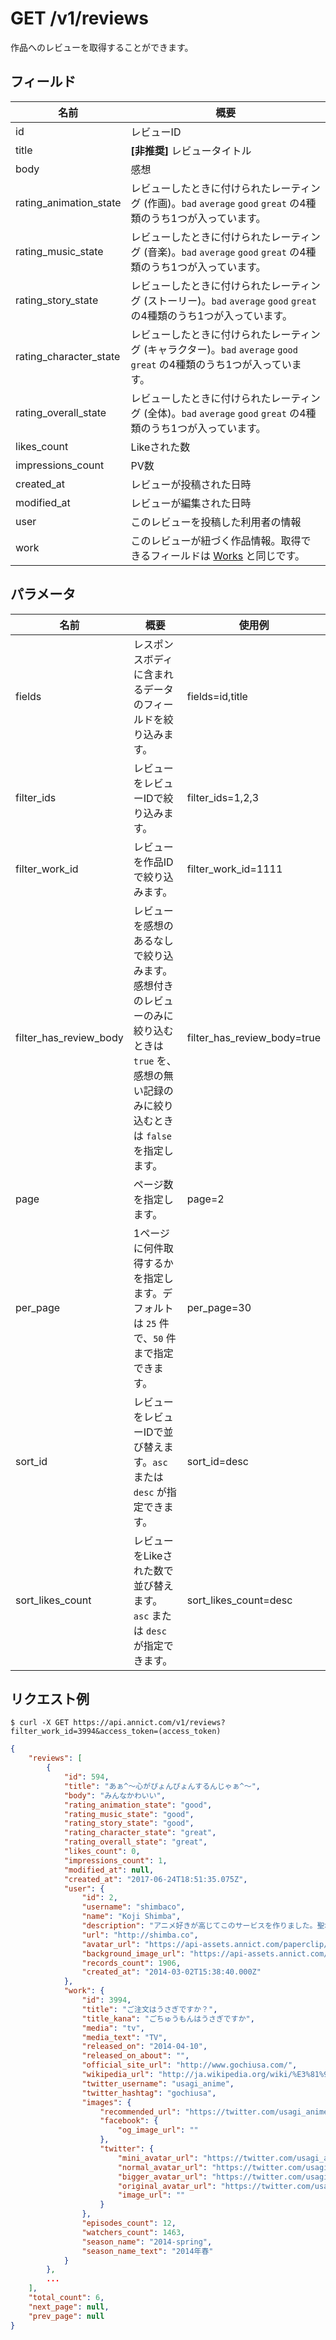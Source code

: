# GET /v1/reviews

作品へのレビューを取得することができます。

## フィールド

| 名前 | 概要 |
| --- | --- |
| id | レビューID |
| title | **[非推奨]** レビュータイトル |
| body | 感想 |
| rating_animation_state | レビューしたときに付けられたレーティング (作画)。`bad` `average` `good` `great` の4種類のうち1つが入っています。 |
| rating_music_state | レビューしたときに付けられたレーティング (音楽)。`bad` `average` `good` `great` の4種類のうち1つが入っています。 |
| rating_story_state | レビューしたときに付けられたレーティング (ストーリー)。`bad` `average` `good` `great` の4種類のうち1つが入っています。 |
| rating_character_state | レビューしたときに付けられたレーティング (キャラクター)。`bad` `average` `good` `great` の4種類のうち1つが入っています。 |
| rating_overall_state | レビューしたときに付けられたレーティング (全体)。`bad` `average` `good` `great` の4種類のうち1つが入っています。 |
| likes_count | Likeされた数 |
| impressions_count | PV数 |
| created_at | レビューが投稿された日時 |
| modified_at | レビューが編集された日時 |
| user | このレビューを投稿した利用者の情報 |
| work | このレビューが紐づく作品情報。取得できるフィールドは [Works](works.md) と同じです。 |

## パラメータ

| 名前 | 概要 | 使用例 |
| --- | --- | --- |
| fields | レスポンスボディに含まれるデータのフィールドを絞り込みます。 | fields=id,title |
| filter_ids | レビューをレビューIDで絞り込みます。 | filter_ids=1,2,3 |
| filter_work_id | レビューを作品IDで絞り込みます。 | filter_work_id=1111 |
| filter_has_review_body | レビューを感想のあるなしで絞り込みます。感想付きのレビューのみに絞り込むときは `true` を、感想の無い記録のみに絞り込むときは `false` を指定します。| filter_has_review_body=true |
| page | ページ数を指定します。 | page=2 |
| per_page | 1ページに何件取得するかを指定します。デフォルトは `25` 件で、`50` 件まで指定できます。 | per_page=30 |
| sort_id | レビューをレビューIDで並び替えます。`asc` または `desc` が指定できます。 | sort_id=desc |
| sort_likes_count | レビューをLikeされた数で並び替えます。`asc` または `desc` が指定できます。 | sort_likes_count=desc |


## リクエスト例

```
$ curl -X GET https://api.annict.com/v1/reviews?filter_work_id=3994&access_token=(access_token)
```

```json
{
    "reviews": [
        {
            "id": 594,
            "title": "あぁ^～心がぴょんぴょんするんじゃぁ^～",
            "body": "みんなかわいい",
            "rating_animation_state": "good",
            "rating_music_state": "good",
            "rating_story_state": "good",
            "rating_character_state": "great",
            "rating_overall_state": "great",
            "likes_count": 0,
            "impressions_count": 1,
            "modified_at": null,
            "created_at": "2017-06-24T18:51:35.075Z",
            "user": {
                "id": 2,
                "username": "shimbaco",
                "name": "Koji Shimba",
                "description": "アニメ好きが高じてこのサービスを作りました。聖地巡礼を年に数回しています。",
                "url": "http://shimba.co",
                "avatar_url": "https://api-assets.annict.com/paperclip/profiles/1/tombo_avatars/master/d8af7adc8122c96ba7639218fd8b5ede332d42f2.jpg?1431357292",
                "background_image_url": "https://api-assets.annict.com/paperclip/profiles/1/tombo_background_images/master/ee15d577fb2f2d61bdaf700cfab894b286a5762d.jpg?1486753229",
                "records_count": 1906,
                "created_at": "2014-03-02T15:38:40.000Z"
            },
            "work": {
                "id": 3994,
                "title": "ご注文はうさぎですか？",
                "title_kana": "ごちゅうもんはうさぎですか",
                "media": "tv",
                "media_text": "TV",
                "released_on": "2014-04-10",
                "released_on_about": "",
                "official_site_url": "http://www.gochiusa.com/",
                "wikipedia_url": "http://ja.wikipedia.org/wiki/%E3%81%94%E6%B3%A8%E6%96%87%E3%81%AF%E3%81%86%E3%81%95%E3%81%8E%E3%81%A7%E3%81%99%E3%81%8B%3F#.E3.83.86.E3.83.AC.E3.83.93.E3.82.A2.E3.83.8B.E3.83.A1",
                "twitter_username": "usagi_anime",
                "twitter_hashtag": "gochiusa",
                "images": {
                    "recommended_url": "https://twitter.com/usagi_anime/profile_image?size=bigger",
                    "facebook": {
                        "og_image_url": ""
                    },
                    "twitter": {
                        "mini_avatar_url": "https://twitter.com/usagi_anime/profile_image?size=mini",
                        "normal_avatar_url": "https://twitter.com/usagi_anime/profile_image?size=normal",
                        "bigger_avatar_url": "https://twitter.com/usagi_anime/profile_image?size=bigger",
                        "original_avatar_url": "https://twitter.com/usagi_anime/profile_image?size=original",
                        "image_url": ""
                    }
                },
                "episodes_count": 12,
                "watchers_count": 1463,
                "season_name": "2014-spring",
                "season_name_text": "2014年春"
            }
        },
        ...
    ],
    "total_count": 6,
    "next_page": null,
    "prev_page": null
}
```
